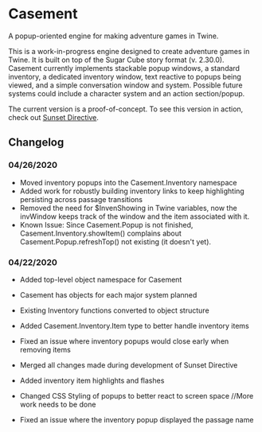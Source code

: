 # Casement
A popup-oriented engine for making adventure games in Twine.

This is a work-in-progress engine designed to create adventure games in Twine. It is built on top of the Sugar Cube story format (v. 2.30.0). Casement currently implements stackable popup windows, a standard inventory, a dedicated inventory window, text reactive to popups being viewed, and a simple conversation window and system. Possible future systems could include a character system and an action section/popup.

The current version is a proof-of-concept. To see this version in action, check out [Sunset Directive](https://incobalt.itch.io/sunset-directive).

## Changelog

### 04/26/2020
* Moved inventory popups into the Casement.Inventory namespace
* Added work for robustly building inventory links to keep highlighting persisting across passage transitions
* Removed the need for $InvenShowing in Twine variables, now the invWindow keeps track of the window and the item associated with it.
* Known Issue: Since Casement.Popup is not finished, Casement.Inventory.showItem() complains about Casement.Popup.refreshTop() not existing (it doesn't yet).

### 04/22/2020
* Added top-level object namespace for Casement
* Casement has objects for each major system planned
* Existing Inventory functions converted to object structure
* Added Casement.Inventory.Item type to better handle inventory items
* Fixed an issue where inventory popups would close early when removing items

* Merged all changes made during development of Sunset Directive
* Added inventory item highlights and flashes
* Changed CSS Styling of popups to better react to screen space //More work needs to be done
* Fixed an issue where the inventory popup displayed the passage name
